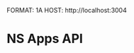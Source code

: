 FORMAT: 1A
HOST: http://localhost:3004

# NS Apps API

<!-- include(API_02_purchases.md) -->
<!-- include(API_03_recommends.md) -->
<!-- include(API_04_histories.md) -->
<!-- include(API_21_ingredients.md) -->

